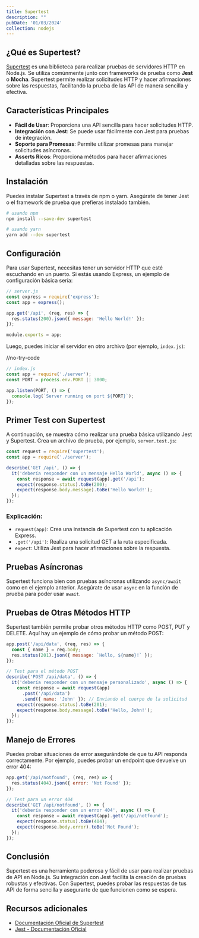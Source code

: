 ```yaml
---
title: Supertest
description: ""
pubDate: '01/03/2024'
collection: nodejs
---
```


## ¿Qué es Supertest?

<a href="https://github.com/visionmedia/supertest" target="_blank">Supertest</a> es una biblioteca para realizar pruebas de servidores HTTP en Node.js. Se utiliza comúnmente junto con frameworks de prueba como **Jest** o **Mocha**. Supertest permite realizar solicitudes HTTP y hacer afirmaciones sobre las respuestas, facilitando la prueba de las API de manera sencilla y efectiva.

## Características Principales

- **Fácil de Usar**: Proporciona una API sencilla para hacer solicitudes HTTP.
- **Integración con Jest**: Se puede usar fácilmente con Jest para pruebas de integración.
- **Soporte para Promesas**: Permite utilizar promesas para manejar solicitudes asíncronas.
- **Asserts Ricos**: Proporciona métodos para hacer afirmaciones detalladas sobre las respuestas.

## Instalación

Puedes instalar Supertest a través de npm o yarn. Asegúrate de tener Jest o el framework de prueba que prefieras instalado también.

```bash
# usando npm
npm install --save-dev supertest

# usando yarn
yarn add --dev supertest
```

## Configuración

Para usar Supertest, necesitas tener un servidor HTTP que esté escuchando en un puerto. Si estás usando Express, un ejemplo de configuración básica sería:

```javascript
// server.js
const express = require('express');
const app = express();

app.get('/api', (req, res) => {
  res.status(200).json({ message: 'Hello World!' });
});

module.exports = app;
```

Luego, puedes iniciar el servidor en otro archivo (por ejemplo, `index.js`):

//no-try-code
```javascript
// index.js
const app = require('./server');
const PORT = process.env.PORT || 3000;

app.listen(PORT, () => {
  console.log(`Server running on port ${PORT}`);
});
```

## Primer Test con Supertest

A continuación, se muestra cómo realizar una prueba básica utilizando Jest y Supertest. Crea un archivo de prueba, por ejemplo, `server.test.js`:

```javascript
const request = require('supertest');
const app = require('./server');

describe('GET /api', () => {
  it('debería responder con un mensaje Hello World', async () => {
    const response = await request(app).get('/api');
    expect(response.status).toBe(200);
    expect(response.body.message).toBe('Hello World!');
  });
});
```

### Explicación:

* `request(app)`: Crea una instancia de Supertest con tu aplicación Express.
* `.get('/api')`: Realiza una solicitud GET a la ruta especificada.
* `expect`: Utiliza Jest para hacer afirmaciones sobre la respuesta.

## Pruebas Asíncronas

Supertest funciona bien con pruebas asíncronas utilizando `async/await` como en el ejemplo anterior. Asegúrate de usar `async` en la función de prueba para poder usar `await`.

## Pruebas de Otras Métodos HTTP

Supertest también permite probar otros métodos HTTP como POST, PUT y DELETE. Aquí hay un ejemplo de cómo probar un método POST:

```javascript
app.post('/api/data', (req, res) => {
  const { name } = req.body;
  res.status(201).json({ message: `Hello, ${name}!` });
});

// Test para el método POST
describe('POST /api/data', () => {
  it('debería responder con un mensaje personalizado', async () => {
    const response = await request(app)
      .post('/api/data')
      .send({ name: 'John' }); // Enviando el cuerpo de la solicitud
    expect(response.status).toBe(201);
    expect(response.body.message).toBe('Hello, John!');
  });
});
```

## Manejo de Errores

Puedes probar situaciones de error asegurándote de que tu API responda correctamente. Por ejemplo, puedes probar un endpoint que devuelve un error 404:

```javascript
app.get('/api/notfound', (req, res) => {
  res.status(404).json({ error: 'Not Found' });
});

// Test para un error 404
describe('GET /api/notfound', () => {
  it('debería responder con un error 404', async () => {
    const response = await request(app).get('/api/notfound');
    expect(response.status).toBe(404);
    expect(response.body.error).toBe('Not Found');
  });
});
```

## Conclusión

Supertest es una herramienta poderosa y fácil de usar para realizar pruebas de API en Node.js. Su integración con Jest facilita la creación de pruebas robustas y efectivas. Con Supertest, puedes probar las respuestas de tus API de forma sencilla y asegurarte de que funcionen como se espera.


## Recursos adicionales

* <a href="https://github.com/visionmedia/supertest" target="_blank">Documentación Oficial de Supertest</a>
* <a href="https://jestjs.io/docs/getting-started" target="_blank">Jest - Documentación Oficial</a>